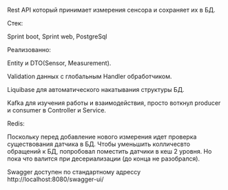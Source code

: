 Rest API который принимает измерения сенсора и сохраняет их в БД.

Стек:

Sprint boot,
Sprint web,
PostgreSql

Реализованно:

Entity и DTO(Sensor, Measurement).

Validation данных с глобальным Handler обработчиком.

Liquibase для автоматического накатывания структуры БД.

Kafka для изучения работы и взаимодействия, просто воткнул producer и consumer в Controller и Service.

Redis:

Поскольку перед добавление нового измерения идет проверка существования датчика в БД.
Чтобы уменьшить колличесвто обращений к БД, попробовал поместить датчики в кеш 2 уровня.
Но пока что валится при десериализации (до конца не разобрался).

Swagger доступен по стандартному адрессу http://localhost:8080/swagger-ui/



